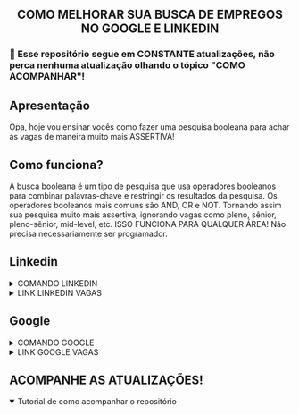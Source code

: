 <h2 align="center">
  COMO MELHORAR SUA BUSCA DE EMPREGOS NO GOOGLE E LINKEDIN
</h2>

### 🚨 Esse repositório segue em CONSTANTE atualizações, não perca nenhuma atualização olhando o tópico "COMO ACOMPANHAR"!

## Apresentação
Opa, hoje vou ensinar vocês como fazer uma pesquisa booleana para achar as vagas de maneira muito mais ASSERTIVA!

## Como funciona?
A busca booleana é um tipo de pesquisa que usa operadores booleanos para combinar palavras-chave e restringir os resultados da pesquisa. Os operadores booleanos mais comuns são AND, OR e NOT. Tornando assim sua pesquisa muito mais assertiva, ignorando vagas como pleno, sênior, pleno-sênior, mid-level, etc. ISSO FUNCIONA PARA QUALQUER ÁREA! Não precisa necessariamente ser programador.

## Linkedin
<details>
  <summary>COMANDO LINKEDIN</summary>
  <code>
    `Javascript OR Typescript OR Node OR Python OR SQL OR MySQL OR HTML OR CSS OR MongoDB OR Express OR React`
  </code>
  
  🚨 Lembrando que, algumas empresas elas criam um post no linkedin divulgando as vagas para evitar cobranças ao criar as vagas na     
categoria de vagas. Lembre-se também de selecionar os filtros do linkedin ou clique no link que já deixei disponibilizado, ele já 
contém os filtros.
</details>

<details>
  <summary>LINK LINKEDIN VAGAS</summary>
</details>

## Google
<details>
  <summary>COMANDO GOOGLE</summary>
  <!--
  `Javascript OR Typescript OR Node OR Python OR SQL OR MySQL OR HTML OR CSS OR MongoDB OR Express OR React AND estagio OR trainee OR junior AND remoto OR home-office`
  -->

  <!--
  OBS: Você também pode usar a ferramenta de filtragem do google para ser mais assertivo, também deixei essa opção habilitada no link.
  -->
</details>

<details>
  <summary>LINK GOOGLE VAGAS</summary>
</details>

## ACOMPANHE AS ATUALIZAÇÕES!
<details open>
  <summary>Tutorial de como acompanhar o repositório</summary>
</details>
